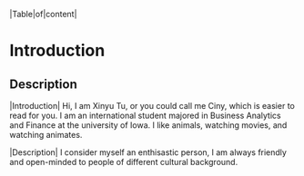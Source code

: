 |Table|of|content|
# Introduction
## Description

|Introduction|
Hi, I am Xinyu Tu, or you could call me Ciny, which is easier to read for you. I am an international student majored in Business Analytics and Finance at the university of Iowa. I like animals, watching movies, and watching animates. 

|Description|
I consider myself an enthisastic person, I am always friendly and open-minded to people of different cultural background. 
